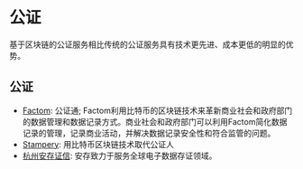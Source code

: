 公证
===
基于区块链的公证服务相比传统的公证服务具有技术更先进、成本更低的明显的优势。

## 公证
* [Factom](http://factom.org/): 公证通; Factom利用比特币的区块链技术来革新商业社会和政府部门的数据管理和数据记录方式。商业社会和政府部门可以利用Factom简化数据记录的管理，记录商业活动，并解决数据记录安全性和符合监管的问题。
* [Stampery](https://stampery.com/): 用比特币区块链技术取代公证人
* [杭州安存证信](http://www.ancun.com/): 安存致力于服务全球电子数据存证领域。
